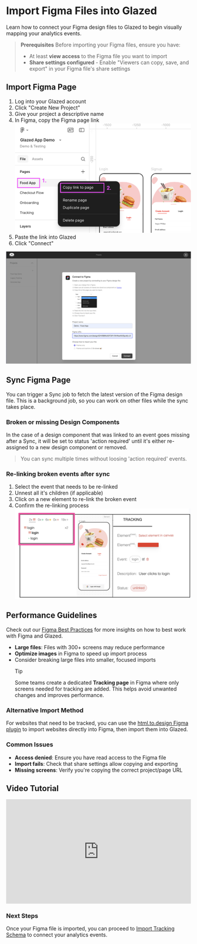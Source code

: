 # Import Figma Files into Glazed

Learn how to connect your Figma design files to Glazed to begin visually mapping your analytics events.

> **Prerequisites**
> Before importing your Figma files, ensure you have:
>
> - At least **view access** to the Figma file you want to import
> - **Share settings configured** - Enable "Viewers can copy, save, and export" in your Figma file's share settings

## Import Figma Page

1. Log into your Glazed account
2. Click "Create New Project"
3. Give your project a descriptive name
4. In Figma, copy the Figma page link
   ![Glazed Existing Event](images/import-figma-page.png)
5. Paste the link into Glazed
6. Click "Connect"

![Glazed Existing Event](images/import-figma-file.png)

## Sync Figma Page

You can trigger a Sync job to fetch the latest version of the Figma design file. This is a background job, so you can work on other files while the sync takes place.

### Broken or missing Design Components

In the case of a design component that was linked to an event goes missing after a Sync, it will be set to status 'action required' until it's either re-assigned to a new design component or removed.

> You can sync multiple times without loosing 'action required' events.

### Re-linking broken events after sync

1. Select the event that needs to be re-linked
2. Unnest all it's children (if applicable)
3. Click on a new element to re-link the broken event
4. Confirm the re-linking process
   ![Relink Event](images/event-relink.png)

## Performance Guidelines

Check out our [Figma Best Practices](https://www.figma.com/design/UlDIqelNaa5eBrB3zPEaQo/Food-App-Demo--Public-?node-id=2320-21&t=vPoGHMgyAkduqFpq-1) for more insights on how to best work with Figma and Glazed.

- **Large files**: Files with 300+ screens may reduce performance
- **Optimize images** in Figma to speed up import process
- Consider breaking large files into smaller, focused imports
  > [!TIP]
  > Some teams create a dedicated **Tracking page** in Figma where only screens needed for tracking are added. This helps avoid unwanted changes and improves performance.

### Alternative Import Method

For websites that need to be tracked, you can use the [html.to.design Figma plugin](https://html.to.design/) to import websites directly into Figma, then import them into Glazed.

### Common Issues

- **Access denied**: Ensure you have read access to the Figma file
- **Import fails**: Check that share settings allow copying and exporting
- **Missing screens**: Verify you're copying the correct project/page URL

## Video Tutorial

<div style="position: relative; width: 100%; height: 0; padding-bottom: 56.25%;">
  <iframe src="https://www.youtube.com/embed/TgKeJQa3CwQ" frameborder="0" allow="accelerometer; autoplay; clipboard-write; encrypted-media; gyroscope; picture-in-picture" allowfullscreen style="position: absolute; top: 0; left: 0; width: 100%; height: 100%;"></iframe>
</div>

### Next Steps

Once your Figma file is imported, you can proceed to [Import Tracking Schema](getting-started/import-tracking-schema) to connect your analytics events.
